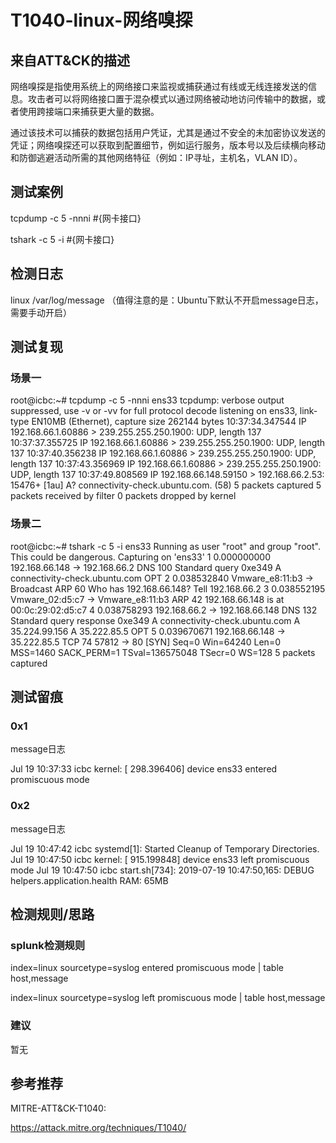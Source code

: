 # T1040-linux-网络嗅探

## 来自ATT&CK的描述

网络嗅探是指使用系统上的网络接口来监视或捕获通过有线或无线连接发送的信息。攻击者可以将网络接口置于混杂模式以通过网络被动地访问传输中的数据，或者使用跨接端口来捕获更大量的数据。

通过该技术可以捕获的数据包括用户凭证，尤其是通过不安全的未加密协议发送的凭证；网络嗅探还可以获取到配置细节，例如运行服务，版本号以及后续横向移动和防御逃避活动所需的其他网络特征（例如：IP寻址，主机名，VLAN ID）。

## 测试案例

tcpdump -c 5 -nnni #{网卡接口}

tshark -c 5 -i #{网卡接口}

## 检测日志

linux /var/log/message （值得注意的是：Ubuntu下默认不开启message日志，需要手动开启）

## 测试复现

### 场景一

root@icbc:~# tcpdump -c 5 -nnni ens33
tcpdump: verbose output suppressed, use -v or -vv for full protocol decode
listening on ens33, link-type EN10MB (Ethernet), capture size 262144 bytes
10:37:34.347544 IP 192.168.66.1.60886 > 239.255.255.250.1900: UDP, length 137
10:37:37.355725 IP 192.168.66.1.60886 > 239.255.255.250.1900: UDP, length 137
10:37:40.356238 IP 192.168.66.1.60886 > 239.255.255.250.1900: UDP, length 137
10:37:43.356969 IP 192.168.66.1.60886 > 239.255.255.250.1900: UDP, length 137
10:37:49.808569 IP 192.168.66.148.59150 > 192.168.66.2.53: 15476+ [1au] A? connectivity-check.ubuntu.com. (58)
5 packets captured
5 packets received by filter
0 packets dropped by kernel

### 场景二

root@icbc:~# tshark -c 5 -i ens33
Running as user "root" and group "root". This could be dangerous.
Capturing on 'ens33'
    1 0.000000000 192.168.66.148 → 192.168.66.2 DNS 100 Standard query 0xe349 A connectivity-check.ubuntu.com OPT
    2 0.038532840 Vmware_e8:11:b3 → Broadcast    ARP 60 Who has 192.168.66.148? Tell 192.168.66.2
    3 0.038552195 Vmware_02:d5:c7 → Vmware_e8:11:b3 ARP 42 192.168.66.148 is at 00:0c:29:02:d5:c7
    4 0.038758293 192.168.66.2 → 192.168.66.148 DNS 132 Standard query response 0xe349 A connectivity-check.ubuntu.com A 35.224.99.156 A 35.222.85.5 OPT
    5 0.039670671 192.168.66.148 → 35.222.85.5  TCP 74 57812 → 80 [SYN] Seq=0 Win=64240 Len=0 MSS=1460 SACK_PERM=1 TSval=136575048 TSecr=0 WS=128
5 packets captured

## 测试留痕

### 0x1

message日志

Jul 19 10:37:33 icbc kernel: [  298.396406] device ens33 entered promiscuous mode

### 0x2

message日志

Jul 19 10:47:42 icbc systemd[1]: Started Cleanup of Temporary Directories.
Jul 19 10:47:50 icbc kernel: [  915.199848] device ens33 left promiscuous mode
Jul 19 10:47:50 icbc start.sh[734]: 2019-07-19 10:47:50,165: DEBUG helpers.application.health RAM: 65MB

## 检测规则/思路

### splunk检测规则

index=linux sourcetype=syslog entered promiscuous mode | table host,message

index=linux sourcetype=syslog left promiscuous mode | table host,message

### 建议

暂无

## 参考推荐

MITRE-ATT&CK-T1040: 

<https://attack.mitre.org/techniques/T1040/>
